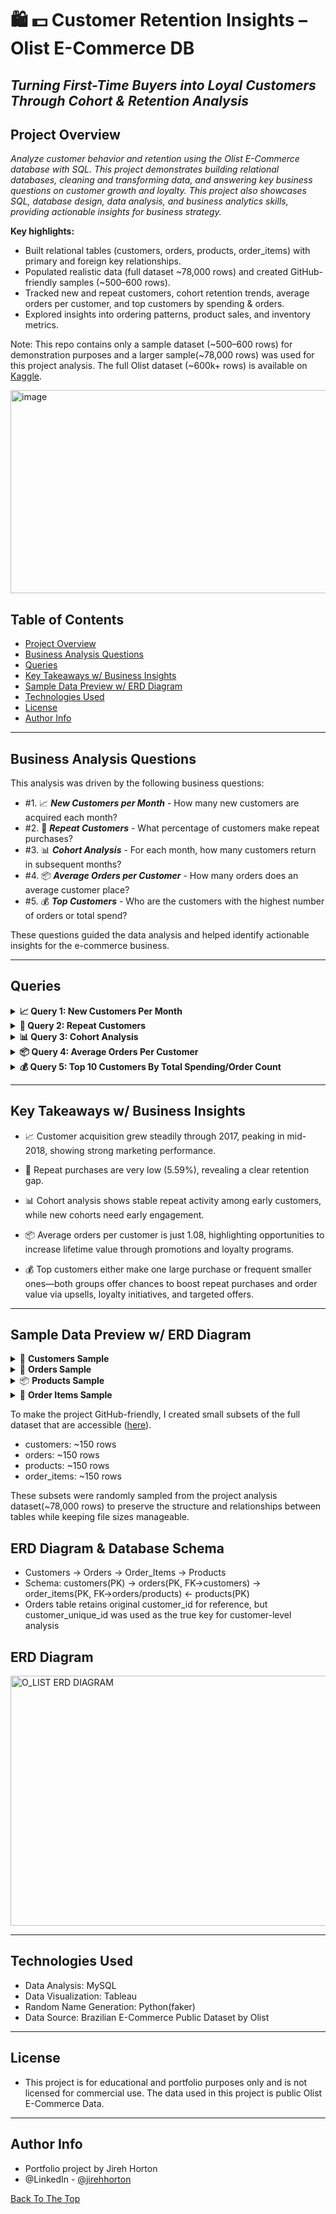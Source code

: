 # 🛍️ 💵 Customer Retention Insights  – Olist E-Commerce DB 
## _Turning First-Time Buyers into Loyal Customers Through Cohort & Retention Analysis_

## Project Overview
_Analyze customer behavior and retention using the Olist E-Commerce database with SQL. This project demonstrates building relational databases, cleaning and transforming data, and answering key business questions on customer growth and loyalty. This project also showcases SQL, database design, data analysis, and business analytics skills, providing actionable insights for business strategy._

__Key highlights:__

- Built relational tables (customers, orders, products, order_items) with primary and foreign key relationships.
- Populated realistic data (full dataset ~78,000 rows) and created GitHub-friendly samples (~500–600 rows).
- Tracked new and repeat customers, cohort retention trends, average orders per customer, and top customers by spending & orders.
- Explored insights into ordering patterns, product sales, and inventory metrics.


Note: This repo contains only a sample dataset (~500–600 rows) for demonstration purposes and a larger sample(~78,000 rows) was used for this project analysis. The full Olist dataset (~600k+ rows) is available on [Kaggle](https://www.kaggle.com/datasets/olistbr/brazilian-ecommerce).

<img width="1100" height="325" alt="image" src="https://github.com/user-attachments/assets/202c3dd2-74e4-436a-8c24-8083542994a1" />

## Table of Contents
- [Project Overview](#project-overview)
- [Business Analysis Questions](#Business-Analysis-Questions)
- [Queries](#Queries)
- [Key Takeaways w/ Business Insights](#Key-Takeaways-w-Business-Insights)
- [Sample Data Preview w/ ERD Diagram](#Sample-Data-Preview-w-ERD-Diagram)
- [Technologies Used](#technologies-used)
- [License](#license)
- [Author Info](#author-info)

---
## Business Analysis Questions
This analysis was driven by the following business questions:

- #1. 📈 _**New Customers per Month**_ - How many new customers are acquired each month?
- #2. 🔁 _**Repeat Customers**_ - What percentage of customers make repeat purchases?
- #3. 📊 _**Cohort Analysis**_ - For each month, how many customers return in subsequent months?
- #4. 📦 _**Average Orders per Customer**_ - How many orders does an average customer place?
- #5. 💰 _**Top Customers**_ - Who are the customers with the highest number of orders or total spend?

These questions guided the data analysis and helped identify actionable insights for the e-commerce business.

---
## Queries 
<details> <summary><strong>📈 Query 1: New Customers Per Month</strong></summary>
	
```sql
SELECT DATE_FORMAT(first_order, "%Y-%m") AS first_month,
COUNT(DISTINCT customer_unique_id) AS new_customers
FROM ( 
	SELECT c.customer_unique_id,
		   MIN(order_delivered_customer_date) AS first_order
	FROM customers c
	JOIN orders o
		ON c.customer_unique_id = o.customer_unique_id
	WHERE order_status = 'delivered'
	GROUP BY customer_unique_id
) AS sub
GROUP BY first_month
ORDER BY first_month DESC; 
```

**Insight & Business Implication:**

- 💡 _New customer acquisition grew steadily through 2017 and peaked in mid-2018, likely driven by effective campaigns; the late decline may reflect data cutoff rather than performance, highlighting strong underlying momentum._

New Customers Per Month 
---
<img width="255" height="402" alt="NEW CUSTOMERS PER MONTH" src="https://github.com/user-attachments/assets/be01972e-f750-499e-949a-6a38a87d2824" />


</details> <details> <summary><strong>🔁 Query 2: Repeat Customers</strong></summary>

```sql
SELECT ROUND((COUNT(*) *100.0/ (SELECT COUNT(DISTINCT customer_unique_id) FROM orders)),2)
	AS repeat_customer_percentage
FROM (
	SELECT customer_unique_id, COUNT(order_id) AS count_oi FROM orders
	GROUP BY customer_unique_id) AS customer_orders
WHERE count_oi >= 2;
```
**Insight & Business Implication:**

- 💡 _Only 5.59% of customers made repeat purchases, indicating low retention, a vast majority are one-time buyers and highlighting the need for stronger post-purchase engagement to boost customer loyalty and lifetime value._

Repeat Customer (%)
---
<img width="210" height="41" alt="REPEAT CUSTOMER %" src="https://github.com/user-attachments/assets/07125ea9-5d10-4698-8b6f-56d5220b15e8" />
  
</details>

</details> <details> <summary><strong>📊 Query 3: Cohort Analysis</strong></summary>
	
```sql
SELECT cohort_month, COUNT(DISTINCT customer_unique_id) AS returning_customers
FROM (
    SELECT 
        c.customer_unique_id,
        DATE_FORMAT(f.cohort_date, '%Y-%m') AS cohort_month,
        DATE_FORMAT(o.order_delivered_customer_date, '%Y-%m') AS order_month
    FROM customers c
    JOIN orders o 
      ON c.customer_unique_id = o.customer_unique_id
    JOIN (
        SELECT customer_unique_id, MIN(order_delivered_customer_date) AS cohort_date
        FROM orders
        WHERE order_status = 'delivered'
        GROUP BY customer_unique_id
    ) f
      ON c.customer_unique_id = f.customer_unique_id
    WHERE o.order_status = 'delivered'
) AS sub
WHERE order_month > cohort_month
GROUP BY cohort_month
ORDER BY cohort_month DESC;
```
**Insight & Business Implication:**

- 💡 _Cohorts from 2017 show consistent repeat activity (≈30–40 returning customers), while newer 2018 cohorts appear lower—likely due to limited observation time—indicating stable historical retention but incomplete recent data._

Returning Customers By Cohort Month
---
<img width="279" height="328" alt="CUSTOMER COHORT ANALYSIS" src="https://github.com/user-attachments/assets/5a716478-16af-4d1c-8b0f-384088b42480" />
	
</details>

</details> <details> <summary><strong>📦 Query 4: Average Orders Per Customer</strong></summary>
	
```sql
SELECT ROUND(AVG(order_count),2) AS order_average
FROM (
	SELECT c.customer_unique_id, COUNT(o.order_status) AS order_count
	FROM customers c
	JOIN orders o 
	ON c.customer_unique_id = o.customer_unique_id
	GROUP BY c.customer_unique_id
    ) AS sub;
```
**Insight & Business Implication:**

- 💡 _Customers order just once on average (1.08), highlighting low repeat behavior and a clear opportunity to grow lifetime value through retention strategies like targeted promotions or loyalty programs._

Average Orders Per Customer
---
<img width="146" height="48" alt="AVERAGE ORDERS PER CUSTOMER" src="https://github.com/user-attachments/assets/817bab88-d7b9-4da6-bd3b-b0799b3b215d" />

</details>

</details> <details> <summary><strong>💰 Query 5: Top 10 Customers By Total Spending/Order Count </strong></summary>
	
```sql
SELECT  MIN(c.customer_name) AS customer_name,
		o.customer_unique_id, 
		COUNT(DISTINCT o.order_id) AS total_orders,
		SUM(oi.price) + SUM(oi.freight_value) AS total_spending 
FROM order_items oi
JOIN orders o 
ON oi.order_id = o.order_id
JOIN customers c
ON c.customer_unique_id = o.customer_unique_id
GROUP BY c.customer_unique_id
ORDER BY total_spending DESC 						--can be interchanged with total_orders to see TOP 10 Order Counts
LIMIT 10;
```
**Insight & Business Implication:**

- 💡 _High spenders buy big once, frequent buyers buy smaller often—opportunities to drive loyalty, repeat purchases, and order value via upsells and targeted promotions._

TOP 10 CUSTOMERS BY TOTAL SPENDING
---
<img width="558" height="181" alt="TOP 10 CUSTOMERS BY TOTAL SPENDING" src="https://github.com/user-attachments/assets/2396fef1-5dcf-4082-a607-f7f2afeaf5e6" />

TOP 10 CUSTOMERS BY ORDER COUNT
---
<img width="538" height="176" alt="TOP 10 CUSTOMERS BY ORDER COUNT" src="https://github.com/user-attachments/assets/0b8f7393-2996-4537-b10a-73dd9c9c3a7e" />

</details>

---
## Key Takeaways w/ Business Insights 

- 📈 Customer acquisition grew steadily through 2017, peaking in mid-2018, showing strong marketing performance.

- 🔁 Repeat purchases are very low (5.59%), revealing a clear retention gap.

- 📊 Cohort analysis shows stable repeat activity among early customers, while new cohorts need early engagement.

- 📦 Average orders per customer is just 1.08, highlighting opportunities to increase lifetime value through promotions and loyalty programs.

- 💰 Top customers either make one large purchase or frequent smaller ones—both groups offer chances to boost repeat purchases and order value via upsells, loyalty initiatives, and targeted offers.

---
## Sample Data Preview w/ ERD Diagram

<details> <summary>👤 <b>Customers Sample</b></summary>
	
| customer_id | customer_unique_id | city           | state |
| ----------- | ------------------ | -------------- | ----- |
| c001        | u001               | São Paulo      | SP    |
| c002        | u002               | Rio de Janeiro | RJ    |
| c003        | u003               | Belo Horizonte | MG    |

</details>

<details> <summary>🧾 <b>Orders Sample</b></summary>
	
| order_id | customer_id | order_status | order_purchase_timestamp |
| -------- | ----------- | ------------ | ------------------------ |
| o001     | c001        | delivered    | 2017-10-02 10:56:33      |
| o002     | c002        | shipped      | 2017-10-03 13:22:11      |
| o003     | c003        | delivered    | 2017-10-04 16:40:57      |

</details>

<details> <summary>📦 <b>Products Sample</b></summary>

| product_id | product_category | weight_grams | price  |
| ---------- | ---------------- | ------------ | ------ |
| p001       | electronics      | 1500         | 199.90 |
| p002       | furniture        | 4500         | 329.00 |
| p003       | toys             | 800          | 59.90  |

</details>

<details> <summary>🛒 <b>Order Items Sample</b></summary>

| order_item_id | order_id | product_id | price  | freight_value |
| ------------- | -------- | ---------- | ------ | ------------- |
| 1             | o001     | p001       | 199.90 | 20.00         |
| 2             | o002     | p002       | 329.00 | 35.00         |
| 3             | o003     | p003       | 59.90  | 10.00         |

</details>

To make the project GitHub-friendly, I created small subsets of the full dataset that are accessible ([here](https://github.com/JirehHorton/olist_project/tree/dcb8af4a4409156f6a013edc40643252729e2446/data)).

- customers: ~150 rows
- orders: ~150 rows
- products: ~150 rows
- order_items: ~150 rows

These subsets were randomly sampled from the project analysis dataset(~78,000 rows) to preserve the structure and relationships between tables while keeping file sizes manageable.
 
## ERD Diagram & Database Schema

- Customers → Orders → Order_Items → Products
- Schema: customers(PK) → orders(PK, FK→customers) → order_items(PK, FK→orders/products) ← products(PK)
- Orders table retains original customer_id for reference, but customer_unique_id was used as 
the true key for customer-level analysis

ERD Diagram
---
<img width="600" height="400" alt="O_LIST ERD DIAGRAM" src="https://github.com/user-attachments/assets/95898861-559f-44f0-ad34-ec1f46c0da99" />

---

## Technologies Used
- Data Analysis: MySQL
- Data Visualization: Tableau
- Random Name Generation: Python(faker)
- Data Source: Brazilian E-Commerce Public Dataset by Olist

---
## License
- This project is for educational and portfolio purposes only and is not licensed for commercial use. The data used in this project is public Olist E-Commerce Data.

---
## Author Info
- Portfolio project by Jireh Horton
- @LinkedIn - [@jirehhorton](https://www.linkedin.com/in/jirehhorton/)


[Back To The Top](#Olist-E-Commerce-SQL-Project)
